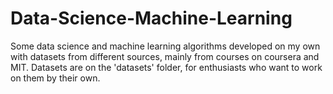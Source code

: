 # Data-Science-Machine-Learning
Some data science and machine learning algorithms developed on my own with datasets from different sources, mainly from courses on coursera and MIT. Datasets are on the 'datasets' folder, for enthusiasts who want to work on them by their own.

